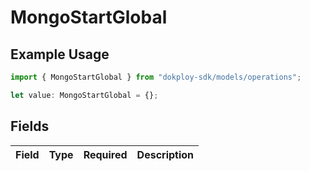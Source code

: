 # MongoStartGlobal

## Example Usage

```typescript
import { MongoStartGlobal } from "dokploy-sdk/models/operations";

let value: MongoStartGlobal = {};
```

## Fields

| Field       | Type        | Required    | Description |
| ----------- | ----------- | ----------- | ----------- |